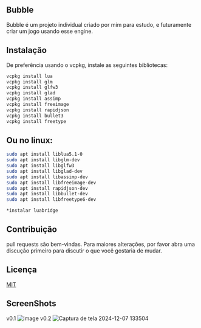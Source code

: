 ## Bubble
Bubble é um projeto individual criado por mim para estudo, e futuramente criar um jogo usando esse engine.
## Instalação
De preferência usando o vcpkg, instale as seguintes bibliotecas:
```bash
vcpkg install lua
vcpkg install glm      
vcpkg install glfw3
vcpkg install glad
vcpkg install assimp
vcpkg install freeimage
vcpkg install rapidjson
vcpkg install bullet3
vcpkg install freetype
```
## Ou no linux:
```bash
sudo apt install liblua5.1-0
sudo apt install libglm-dev
sudo apt install libglfw3
sudo apt install libglad-dev
sudo apt install libassimp-dev
sudo apt install libfreeimage-dev
sudo apt install rapidjson-dev
sudo apt install libbullet-dev
sudo apt install libfreetype6-dev

*instalar luabridge
```
## Contribuição
pull requests são bem-vindas. Para maiores alterações, por favor abra uma discução primeiro para discutir o que você gostaria de mudar.
## Licença
[MIT](https://choosealicense.com/licenses/mit/)

## ScreenShots
v0.1
![image](https://github.com/user-attachments/assets/9d256fb2-4851-406d-93b0-acae90c34bb4)
v0.2
![Captura de tela 2024-12-07 133504](https://github.com/user-attachments/assets/640d0907-6de5-46e3-919c-b53990afe300)


